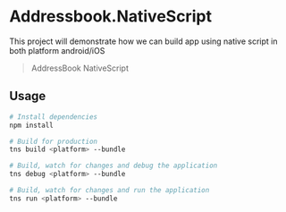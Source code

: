# Addressbook.NativeScript
This project will demonstrate how we can build app using native script in both platform android/iOS

> AddressBook NativeScript

## Usage

``` bash
# Install dependencies
npm install

# Build for production
tns build <platform> --bundle

# Build, watch for changes and debug the application
tns debug <platform> --bundle

# Build, watch for changes and run the application
tns run <platform> --bundle
```